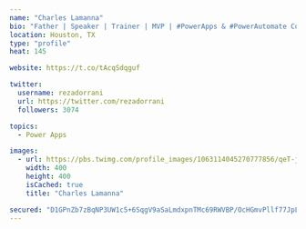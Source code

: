 ```yaml
---
name: "Charles Lamanna"
bio: "Father | Speaker | Trainer | MVP | #PowerApps & #PowerAutomate Community Super User | YouTuber Right-pointing triangle http://youtube.com/c/rezadorrani | Learn - Share - Clockwise rightwards and leftwards open circle arrows"
location: Houston, TX
type: "profile"
heat: 145

website: https://t.co/tAcqSdqguf

twitter:
  username: rezadorrani
  url: https://twitter.com/rezadorrani
  followers: 3074

topics:
  - Power Apps

images:
  - url: https://pbs.twimg.com/profile_images/1063114045270777856/qeT-jpWr_400x400.jpg
    width: 400
    height: 400
    isCached: true
    title: "Charles Lamanna"

secured: "D1GPnZb7zBqNP3UW1c5+6SqgV9aSaLmdxpnTMc69RWVBP/OcHGmvPllf77JpLluhrxTOD4dyQEfocUQt0V/K9aCQQXBW8RbekPChVYwzE8TZRm3l8cDsUrWnRdW1PMgygISMuIFSwBkjhhw602LEKJFchMX/1jihBctJshjN+YbHTp8ZMVrvHtM+V0GQxAagPmIkYw5zIet7r1DKmTxM+zpUNiWV7r+SJLGAjpCiHdQ0cB2AgRgsLGWMmmH0hXFS3i/ctXeYRj8x+Hn3fRDO0Z4dUtUJ4VmSYPrW7WdSBjaxhZ5BY2FKFe5i7cQWTjv0XBHgEomUXCx9wGdGXX5MRdEukJvMTl/HYLfmISh3GdNU2HHzOlYcpXsH7j6UKIffefwR55BoV2jilw3NRSgbwA==;SYYuPp3CSqzaPSBTStl3rg=="
---
```


